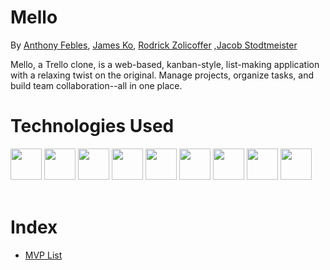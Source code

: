 # Mello

By [Anthony Febles](https://github.com/AnthonyFebles), [James Ko](https://github.com/PorkyJames), [Rodrick Zolicoffer](https://github.com/RodrickCode97) ,[Jacob Stodtmeister](https://github.com/Stodtmeister)


Mello, a Trello clone, is a web-based, kanban-style, list-making application with a relaxing twist on the original. Manage projects, organize tasks, and build team collaboration--all in one place.

# Technologies Used

<div>
<img src="https://cdn.jsdelivr.net/gh/devicons/devicon/icons/python/python-original.svg" width="50" />
<img src="https://cdn.jsdelivr.net/gh/devicons/devicon/icons/flask/flask-original.svg" width="50" />
<img src="https://cdn.jsdelivr.net/gh/devicons/devicon/icons/react/react-original.svg" width="50" />
<img src="https://cdn.jsdelivr.net/gh/devicons/devicon/icons/redux/redux-original.svg" width="50" />
<img src="https://cdn.jsdelivr.net/gh/devicons/devicon/icons/javascript/javascript-original.svg" width="50" />
<img src="https://cdn.jsdelivr.net/gh/devicons/devicon/icons/css3/css3-original.svg" width="50" />
<img src="https://cdn.jsdelivr.net/gh/devicons/devicon/icons/html5/html5-original.svg" width="50" />
<img src="https://cdn.jsdelivr.net/gh/devicons/devicon/icons/git/git-original.svg" width="50" />
<img src="https://cdn.jsdelivr.net/gh/devicons/devicon/icons/visualstudio/visualstudio-plain.svg" width="50" />
</div>
<br>

# Index
* [MVP List](https://github.com/AnthonyFebles/Mellow/wiki/MVP-List)
